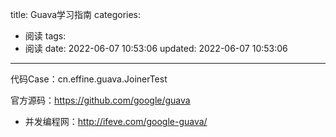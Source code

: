 title: Guava学习指南
categories:
  - 阅读
tags:
  - 阅读
date: 2022-06-07 10:53:06
updated: 2022-06-07 10:53:06
---


代码Case：cn.effine.guava.JoinerTest

官方源码：https://github.com/google/guava

- 并发编程网：http://ifeve.com/google-guava/